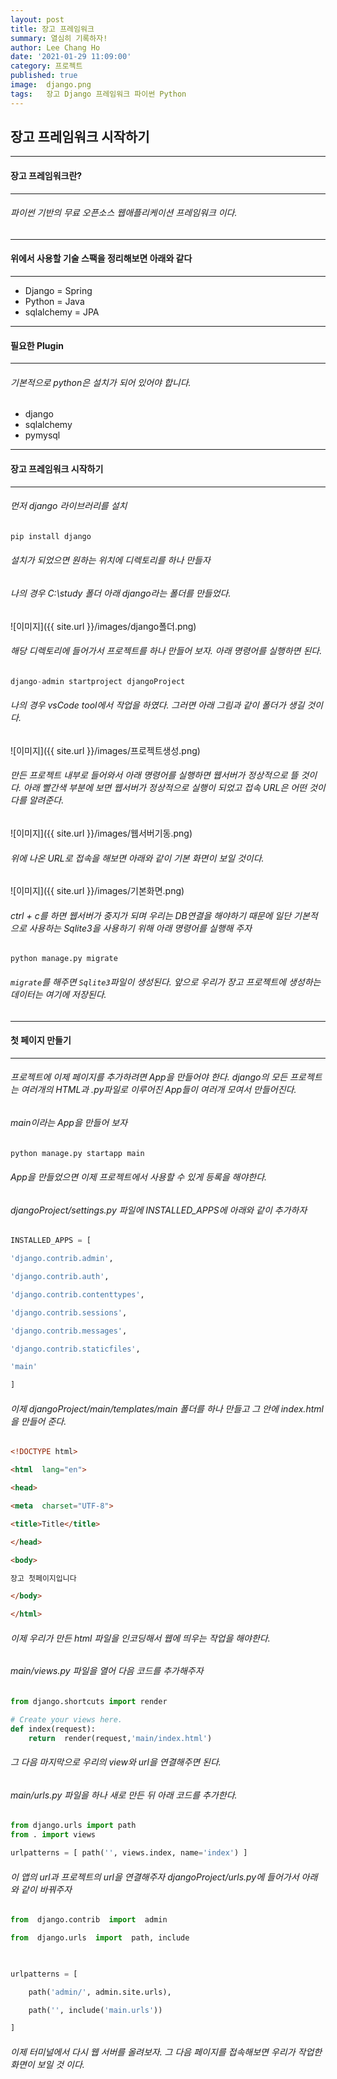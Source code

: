 ```yaml
---
layout: post
title: 장고 프레임워크
summary: 열심히 기록하자!
author: Lee Chang Ho
date: '2021-01-29 11:09:00'
category: 프로젝트
published: true
image:  django.png
tags:   장고 Django 프레임워크 파이썬 Python
---
```


## 장고 프레임워크 시작하기

---
#### 장고 프레임워크란?
---
###### 파이썬 기반의 무료 오픈소스 웹애플리케이션 프레임워크 이다.

---
#### 위에서 사용할 기술 스팩을 정리해보면 아래와 같다
---

- Django  = Spring
- Python  = Java 
- sqlalchemy = JPA

---
#### 필요한 Plugin
---
###### 기본적으로 python은 설치가 되어 있어야 합니다.
- django
- sqlalchemy
- pymysql

---
#### 장고 프레임워크 시작하기
---
###### 먼저 django 라이브러리를 설치
```python
pip install django
```
###### 설치가 되었으면  원하는 위치에 디렉토리를 하나 만들자
###### 나의 경우 C:\study 폴더 아래 django라는 폴더를 만들었다.
![이미지]({{ site.url }}/images/django폴더.png)

###### 해당 디렉토리에 들어가서 프로젝트를 하나 만들어 보자. 아래 명령어를 실행하면 된다.
```python
django-admin startproject djangoProject
```
###### 나의 경우 vsCode tool에서 작업을 하였다. 그러면 아래 그림과 같이 폴더가 생길 것이다.
![이미지]({{ site.url }}/images/프로젝트생성.png)
###### 만든 프로젝트 내부로 들어와서 아래 명령어를 실행하면 웹서버가 정상적으로 뜰 것이다. 아래 빨간색 부분에 보면 웹서버가 정상적으로 실행이 되었고 접속 URL은 어떤 것이다를 알려준다. 
![이미지]({{ site.url }}/images/웹서버기동.png)
###### 위에 나온 URL로 접속을 해보면 아래와 같이 기본 화면이 보일 것이다.
![이미지]({{ site.url }}/images/기본화면.png)
###### ctrl + c를 하면 웹서버가 중지가 되며 우리는 DB연결을 해야하기 때문에 일단 기본적으로 사용하는 Sqlite3을 사용하기 위해 아래 명령어를 실행해 주자
```
python manage.py migrate
```
###### `migrate`를 해주면 `Sqlite3`파일이 생성된다. 앞으로 우리가 장고 프로젝트에 생성하는 데이터는 여기에 저장된다.

---
#### 첫 페이지 만들기
---
###### 프로젝트에 이제 페이지를 추가하려면 App을 만들어야 한다. django의 모든 프로젝트는 여러개의 HTML과 .py파일로 이루어진 App들이 여러개 모여서 만들어진다.
###### main이라는 App을 만들어 보자
```python
python manage.py startapp main
```
###### App을 만들었으면 이제 프로젝트에서 사용할 수 있게 등록을 해야한다.
###### djangoProject/settings.py 파일에 INSTALLED_APPS에 아래와 같이 추가하자
```python
INSTALLED_APPS = [

'django.contrib.admin',

'django.contrib.auth',

'django.contrib.contenttypes',

'django.contrib.sessions',

'django.contrib.messages',

'django.contrib.staticfiles',

'main'

]
```
###### 이제 djangoProject/main/templates/main 폴더를 하나 만들고 그 안에 index.html을 만들어 준다.
```html
<!DOCTYPE html>

<html  lang="en">

<head>

<meta  charset="UTF-8">

<title>Title</title>

</head>

<body>

장고 첫페이지입니다

</body>

</html>
```
###### 이제 우리가 만든 html 파일을 인코딩해서 웹에 띄우는 작업을 해야한다.
###### main/views.py 파일을 열어 다음 코드를 추가해주자
```python
from django.shortcuts import render 

# Create your views here.  
def index(request):  
	return 	render(request,'main/index.html')
```
###### 그 다음 마지막으로 우리의 view와 url을 연결해주면 된다.
###### main/urls.py 파일을 하나 새로 만든 뒤 아래 코드를 추가한다.
```python
from django.urls import path 
from . import views 

urlpatterns = [ path('', views.index, name='index') ]
```
###### 이 앱의 url과 프로젝트의 url을 연결해주자 djangoProject/urls.py에 들어가서 아래와 같이 바꿔주자
```python
from  django.contrib  import  admin

from  django.urls  import  path, include

  

urlpatterns = [

	path('admin/', admin.site.urls),

	path('', include('main.urls'))

]
```
###### 이제 터미널에서 다시 웹 서버를 올려보자. 그 다음 페이지를 접속해보면 우리가 작업한 화면이 보일 것 이다.

<!--stackedit_data:
eyJoaXN0b3J5IjpbMjE0MDUyNTMxNCwxMDc2MDIyNDAzLDE3Mz
c1MDg2MzcsMTAyODEzNTg2MCw0OTUzMjk4MjIsLTIyNDY1MTM3
MywxMzk0NTU2NDgxLDExNzQxNzY0MCwtMjE0NjU4Mjc4NCwtNj
M4MTMwNDE3XX0=
-->